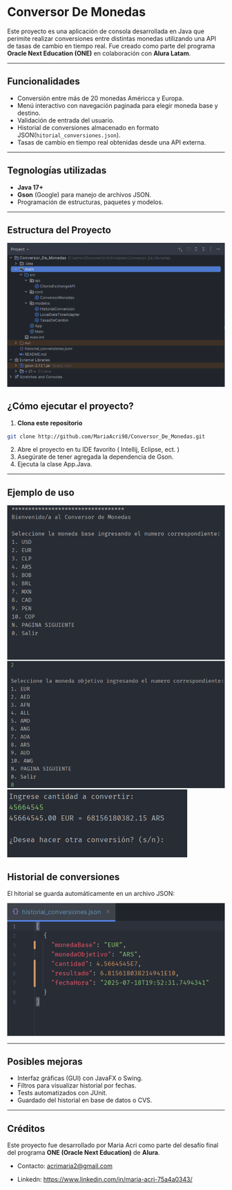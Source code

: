 # Conversor De Monedas

Este proyecto es una aplicación de consola desarrollada en Java que perimite realizar conversiones entre distintas monedas utilizando una API de tasas de cambio en tiempo real. Fue creado como parte del programa **Oracle Next Education (ONE)** en colaboración con **Alura Latam**.

---

## Funcionalidades


- Conversión entre más de 20 monedas Américca y Europa.
- Menú interactivo con navegación paginada para elegir moneda base y destino.
- Validación de entrada del usuario.
- Historial de conversiones almacenado en formato JSON(`hitorial_conversiones.json`).
- Tasas de cambio en tiempo real obtenidas desde una API externa.

 ---

 ## Tegnologías utilizadas

- **Java 17+**
- **Gson** (Google) para manejo de archivos JSON.
- Programación de estructuras, paquetes y modelos.

 ---

## Estructura del Proyecto 

![Estructura del Proyecto](img/Estructura_Proyecto.png)


##  ¿Cómo ejecutar el proyecto?
1. **Clona este repositorio**

```bash
git clone http://github.com/MariaAcri98/Conversor_De_Monedas.git
```

2. Abre el proyecto en tu IDE favorito ( Intellij, Eclipse, ect. )
3. Asegúrate de tener agregada la dependencia de Gson.
4. Ejecuta la clase App.Java.
   
---

## Ejemplo de uso

![Ejemplo de uso 1](img/Ejemplo_Uso_1.png)
![Ejemplo de uso 2](img/Ejemplo_Uso_2.png)
![Ejemplo de uso 3](img/Ejemplo_Uso_3.png)

## Historial de conversiones

El hitorial se guarda automáticamente en un archivo JSON:

![Historial_Json](img/Historial_Json.png)

---

## Posibles mejoras

- Interfaz gráficas (GUI) con JavaFX o Swing.
- Filtros para visualizar historial por fechas.
- Tests automatizados con JUnit.
- Guardado del historial en base de datos o CVS.

---

## Créditos

Este proyecto fue desarrollado por Maria Acri como parte del desafío final del programa 
**ONE (Oracle Next Education)** de **Alura**.

- Contacto: acrimaria2@gmail.com

- Linkedn: https://www.linkedin.com/in/maria-acri-75a4a0343/
